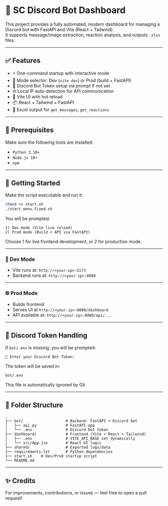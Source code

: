 # 🧠 SC Discord Bot Dashboard

This project provides a fully automated, modern dashboard for managing a Discord bot with FastAPI and Vite (React + Tailwind).  
It supports message/image extraction, reaction analysis, and outputs `.xlsx` files.

---

## ✅ Features

- ⚡️ One-command startup with interactive mode
- 🧠 Mode selector: Dev (`vite dev`) or Prod (build + FastAPI)
- 🔐 Discord Bot Token setup via prompt if not set
- 🌐 Local IP auto-detection for API communication
- 🧪 Vite UI with hot reload
- 📦 React + Tailwind + FastAPI
- 📄 Excel output for `get_messages`, `get_reactions`

---

## 🔧 Prerequisites

Make sure the following tools are installed:

- `Python 3.10+`
- `Node.js 18+`
- `npm`

---

## 🚀 Getting Started

Make the script executable and run it:

```bash
chmod +x start.sh
./start.menu.fixed.sh
```

You will be prompted:

```
1) Dev mode (Vite live reload)
2) Prod mode (Build + API via FastAPI)
```

Choose 1 for live frontend development, or 2 for production mode.

---

### 🧪 Dev Mode

- Vite runs at: `http://<your-ip>:5173`
- Backend runs at: `http://<your-ip>:8000`

---

### 🌐 Prod Mode

- Builds frontend
- Serves UI at `http://<your-ip>:8000/dashboard`
- API available at: `http://<your-ip>:8000/api/...`

---

## 🔐 Discord Token Handling

If `bot/.env` is missing, you will be prompted:

```
🔑 Enter your Discord Bot Token:
```

The token will be saved in:

```env
bot/.env
```

This file is automatically ignored by Git.

---

## 📁 Folder Structure

```
.
├── bot/                   # Backend: FastAPI + Discord bot
│   ├── api.py             # FastAPI app
│   └── .env               # Discord bot token
├── dashboard/             # Frontend (Vite + React + Tailwind)
│   ├── .env               # VITE_API_BASE set dynamically
│   └── src/App.jsx        # React UI logic
├── shared/                # Exported logs/data
├── requirements.txt       # Python dependencies
├── start.sh    # Dev/Prod startup script
└── README.md
```

---

## ✨ Credits

For improvements, contributions, or issues — feel free to open a pull request!
